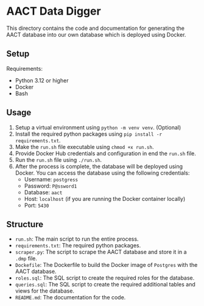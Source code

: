 # AACT Data Digger

This directory contains the code and documentation for generating the AACT database into our own database which is deployed using Docker.

## Setup
Requirements:
- Python 3.12 or higher
- Docker
- Bash

## Usage
1. Setup a virtual environment using `python -m venv venv`. (Optional)
2. Install the required python packages using `pip install -r requirements.txt`.
3. Make the `run.sh` file executable using `chmod +x run.sh`.
4. Provide Docker Hub credentials and configuration in end the `run.sh` file.
5. Run the `run.sh` file using `./run.sh`.
6. After the process is complete, the database will be deployed using Docker. You can access the database using the following credentials:
    - Username: `postgress`
    - Password: `P@ssword1`
    - Database: `aact`
    - Host: `localhost` (if you are running the Docker container locally)
    - Port: `5430`

## Structure
- `run.sh`: The main script to run the entire process.
- `requirements.txt`: The required python packages.
- `scraper.py`: The script to scrape the AACT database and store it in a `.dmp` file.
- `Dockefile`: The Dockerfile to build the Docker image of `Postgres` with the AACT database.
- `roles.sql`: The SQL script to create the required roles for the database.
- `queries.sql`: The SQL script to create the required additional tables and views for the database.
- `README.md`: The documentation for the code.